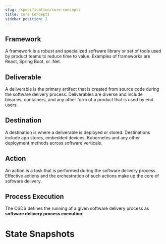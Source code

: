 ```yaml
---
slug: /specification/core-concepts
title: Core Concepts
sidebar_position: 2
---
```


## Framework

A framework is a robust and specialized software library or set of tools used by product teams to reduce time to value. Examples of frameworks are React, Spring Boot, or .Net.

## Deliverable

A deliverable is the primary artifact that is created from source code during the software delivery process. Deliverables are diverse and include binaries, containers, and any other form of a product that is used by end users.

## Destination

A destination is where a deliverable is deployed or stored. Destinations include app stores, embedded devices, Kubernetes and any other deployment methods across software verticals.

## Action

An action is a task that is performed during the software delivery process. Effective actions and the orchestration of such actions make up the core of software delivery.

## Process Execution

The OSDS defines the running of a given software delivery process as **software delivery process execution**.

# State Snapshots
